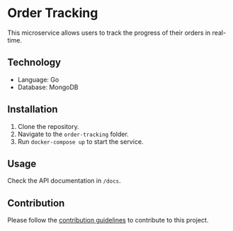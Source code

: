 # Order Tracking

This microservice allows users to track the progress of their orders in real-time.

## Technology

- Language: Go
- Database: MongoDB

## Installation

1. Clone the repository.
2. Navigate to the `order-tracking` folder.
3. Run `docker-compose up` to start the service.

## Usage

Check the API documentation in `/docs`.

## Contribution

Please follow the [contribution guidelines](../../CONTRIBUTING.md) to contribute to this project.
